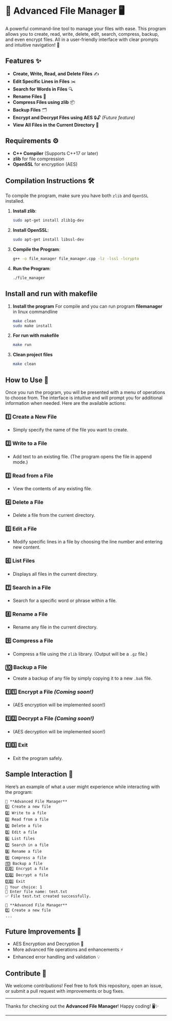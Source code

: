 # 📂 **Advanced File Manager** 🖥️

A powerful command-line tool to manage your files with ease. This program allows you to create, read, write, delete, edit, search, compress, backup, and even encrypt files. All in a user-friendly interface with clear prompts and intuitive navigation! 🚀

## Features ✨

- **Create, Write, Read, and Delete Files** ✍️
- **Edit Specific Lines in Files** ✂️
- **Search for Words in Files** 🔍
- **Rename Files** 🔄
- **Compress Files using zlib** 📦
- **Backup Files** 🗂️
- **Encrypt and Decrypt Files using AES** 🔒🔓 *(Future feature)*
- **View All Files in the Current Directory** 📂

## Requirements ⚙️

- **C++ Compiler** (Supports C++17 or later)
- **zlib** for file compression
- **OpenSSL** for encryption (AES)

## Compilation Instructions 🛠️

To compile the program, make sure you have both `zlib` and `OpenSSL` installed.

1. **Install zlib**: 
   ```bash
   sudo apt-get install zlib1g-dev
   ```

2. **Install OpenSSL**:
   ```bash
   sudo apt-get install libssl-dev
   ```

3. **Compile the Program**:
   ```bash
   g++ -o file_manager file_manager.cpp -lz -lssl -lcrypto
   ```

4. **Run the Program**:
   ```bash
   ./file_manager
   ```

## Install and run with makefile

1. **Install the program**
   For compile and you can run program **filemanager** in linux commandline
   ```bash
   make clean
   sudo make install
   ```

2. **For run with makefile**
   ```bash
   make run
   ```
3. **Clean project files**
   ```bash
   make clean
   ```

## How to Use 🔧

Once you run the program, you will be presented with a menu of operations to choose from. The interface is intuitive and will prompt you for additional information when needed. Here are the available actions:

### 1️⃣ **Create a New File**
   - Simply specify the name of the file you want to create.
   
### 2️⃣ **Write to a File**
   - Add text to an existing file. (The program opens the file in append mode.)

### 3️⃣ **Read from a File**
   - View the contents of any existing file.

### 4️⃣ **Delete a File**
   - Delete a file from the current directory.

### 5️⃣ **Edit a File**
   - Modify specific lines in a file by choosing the line number and entering new content.

### 6️⃣ **List Files**
   - Displays all files in the current directory.

### 7️⃣ **Search in a File**
   - Search for a specific word or phrase within a file.

### 8️⃣ **Rename a File**
   - Rename any file in the current directory.

### 9️⃣ **Compress a File**
   - Compress a file using the `zlib` library. (Output will be a `.gz` file.)

### 🔟 **Backup a File**
   - Create a backup of any file by simply copying it to a new `.bak` file.

### 1️⃣1️⃣ **Encrypt a File** *(Coming soon!)*
   - (AES encryption will be implemented soon!)

### 1️⃣2️⃣ **Decrypt a File** *(Coming soon!)*
   - (AES decryption will be implemented soon!)

### 1️⃣3️⃣ **Exit**
   - Exit the program safely.

## Sample Interaction 💬

Here’s an example of what a user might experience while interacting with the program:

```
📂 **Advanced File Manager**
1️⃣ Create a new file
2️⃣ Write to a file
3️⃣ Read from a file
4️⃣ Delete a file
5️⃣ Edit a file
6️⃣ List files
7️⃣ Search in a file
8️⃣ Rename a file
9️⃣ Compress a file
🔟 Backup a file
1️⃣1️⃣ Encrypt a file
1️⃣2️⃣ Decrypt a file
1️⃣3️⃣ Exit
🔸 Your choice: 1
📌 Enter file name: test.txt
✅ File test.txt created successfully.

📂 **Advanced File Manager**
1️⃣ Create a new file
...
```

## Future Improvements 🌱

- AES Encryption and Decryption 🚀
- More advanced file operations and enhancements ⚡
- Enhanced error handling and validation 💡

## Contribute 🤝

We welcome contributions! Feel free to fork this repository, open an issue, or submit a pull request with improvements or bug fixes.

---

Thanks for checking out the **Advanced File Manager**! Happy coding! 🖥️✨

---
